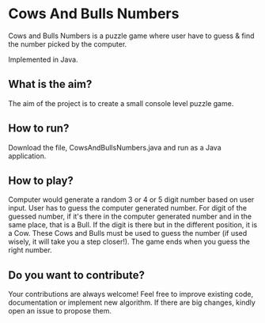 # Cows And Bulls Numbers
Cows and Bulls Numbers is a puzzle game where user have to guess &amp; find the number picked by the computer.

Implemented in Java.

## What is the aim?
The aim of the project is to create a small console level puzzle game.

## How to run?
Download the file, CowsAndBullsNumbers.java and run as a Java application.

## How to play?
Computer would generate a random 3 or 4 or 5 digit number based on user input.
User has to guess the computer generated number.
For digit of the guessed number, if it's there in the computer generated number and in the same place, that is a Bull. If the digit is there but in the different position, it is a Cow.
These Cows and Bulls must be used to guess the number (if used wisely, it will take you a step closer!).
The game ends when you guess the right number.

## Do you want to contribute?
Your contributions are always welcome! Feel free to improve existing code, documentation or implement new algorithm.
If there are big changes, kindly open an issue to propose them.

